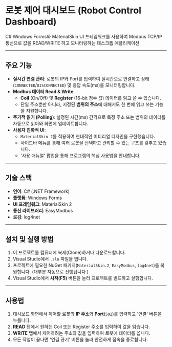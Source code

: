 ﻿#  로봇 제어 대시보드 (Robot Control Dashboard)

C# Windows Forms와 MaterialSkin UI 프레임워크를 사용하여 Modbus TCP/IP 통신으로 값을 READ/WRITE 하고 모니터링하는 데스크톱 애플리케이션


---

##  주요 기능

- **실시간 연결 관리**: 로봇의 IP와 Port를 입력하여 실시간으로 연결하고 상태(`CONNECTED`/`DISCONNECTED`) 및 응답 속도(ms)를 모니터링합니다.
- **Modbus 데이터 Read & Write**:
  - **Coil** (On/Off) 및 **Register** (16-bit 정수 값) 데이터를 읽고 쓸 수 있습니다.
  - 단일 주소뿐만 아니라, 지정된 **범위의 주소**에 대해서도 한 번에 읽고 쓰는 기능을 지원합니다.
- **주기적 읽기 (Polling)**: 설정된 시간(ms) 간격으로 특정 주소 또는 범위의 데이터를 자동으로 읽어와 화면에 업데이트합니다.
- **사용자 친화적 UI**:
  - `MaterialSkin 2`를 적용하여 현대적인 머티리얼 디자인을 구현했습니다.
  - 사이드바 메뉴를 통해 여러 로봇을 선택하고 관리할 수 있는 구조를 갖추고 있습니다.
  - '사용 매뉴얼' 팝업을 통해 프로그램의 핵심 사용법을 안내합니다.

---

##  기술 스택

- **언어**: C# (.NET Framework)
- **플랫폼**: Windows Forms
- **UI 프레임워크**: MaterialSkin 2
- **통신 라이브러리**: EasyModbus
- **로깅**: log4net

---

##  설치 및 실행 방법

1.  이 프로젝트를 컴퓨터에 복제(Clone)하거나 다운로드합니다.
2.  Visual Studio에서 `.sln` 파일을 엽니다.
3.  프로젝트에 필요한 NuGet 패키지(`MaterialSkin.2`, `EasyModbus`, `log4net`)를 복원합니다. (대부분 자동으로 진행됩니다.)
4.  Visual Studio에서 **시작(F5)** 버튼을 눌러 프로젝트를 빌드하고 실행합니다.

---

##  사용법

1.  대시보드 화면에서 제어할 로봇의 **IP 주소**와 **Port**(`502`)를 입력하고 '연결' 버튼을 누릅니다.
2.  **READ** 탭에서 원하는 Coil 또는 Register 주소를 입력하여 값을 읽습니다.
3.  **WRITE** 탭에서 제어하려는 주소와 값을 입력하여 로봇에 데이터를 씁니다.
4.  모든 작업이 끝나면 '연결 끊기' 버튼을 눌러 안전하게 접속을 종료합니다.

